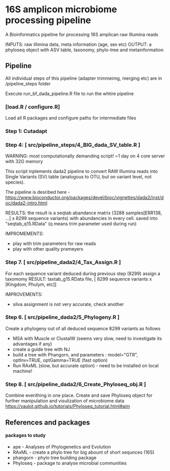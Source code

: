 # 16S amplicon microbiome processing pipeline
A Bioinformatics pipeline for processing 16S amplican raw Illumina reads

INPUTS: raw illimina data, meta information (age, sex etc)
OUTPUT: a phyloseq object with ASV table, taxonomy, phylo-tree and metainformation


## Pipeline
All individual steps of this pipeline (adapter trimmeimg, merging etc) are in /pipeline_steps folder

Execute run_bf_dada_pipeline.R file to run the whtire pipeline


### [load.R  / configure.R]
Load all R packages and configure paths for intermediate files


### Step 1: Cutadapt

### Step 4: [ src/pipeline_steps/4_BIG_dada_SV_table.R ]

WARNING: most computationally demanding script! ~1 day on 4 core server with 32G memory

This script inplements dada2 pipeline to convert RAW Illumina reads into Single Variants (SV) table (analogous to OTU, but on variant level, not species).

The pipeline is desribed here - https://www.bioconductor.org/packages/devel/bioc/vignettes/dada2/inst/doc/dada2-intro.html

RESULTS: the result is a seqtab abandance matrix (3288 samples[ERR138, ...] x 8299 sequence variants) with abundancies in every cell.
saved into "seqtab_q15.RData" (q means trim parameter used during run)

IMPROMEMENTS:
  - play with trim parameters for raw reads
  - play with other quality prameyers
  
  
### Step 7. [ src/pipeline_dada2/4_Tax_Assign.R ]

For each sequence variant deduced during previous step (8299) assign a taxomomy
RESULT: taxtab_g15.RData file, [ 8299 sequence variants x [Kingdom, Phulym, etc]]

IMPROVEMENTS:
   - silva assignment is not very accurate, check another 
   
   
### Step 6. [ src/pipeline_dada2/5_Phylogeny.R ]

Create a phylogeny out of all deduced sequence 8299 variants as follows
  - MSA with Muscle or ClustalW (seems very slow, need to investigate its advantages if any)
  - create a guide tree with NJ
  - build a tree with Phangorn, and parameters : model="GTR", optInv=TRUE, optGamma=TRUE (fast option)
  - Run  RAxML (slow, but accurate option) - need to be installed on local machine!
  
  
### Step 8. [ src/pipeline_dada2/6_Create_Phyloseq_obj.R ]

Combine everithing in one place.
Create and save Phyloseq object for further manipulation and visulization of microbiome data
https://vaulot.github.io/tutorials/Phyloseq_tutorial.html#aim



  
  
## References and packages
#### packages to study
- ape - Analyses of Phylogenetics and Evolution
- RAxML - create a phylo tree for big abount of short sequnces (16S)
- phangorn - phylo tree building package
- Phyloseq - package to analyse microbial communities



